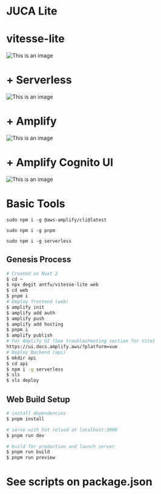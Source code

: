 # JUCA Lite
# vitesse-lite
![This is an image](https://user-images.githubusercontent.com/11247099/111864893-a457fd00-899e-11eb-9f05-f4b88987541d.png)
# + Serverless
![This is an image](https://assets.serverless-extras.com/website/general/social-card-serverless-company.png)
# + Amplify
![This is an image](https://camo.githubusercontent.com/b0221b7ebe904cfd5e7b338a9aa49dd8a001a472f74ca69b14da60dc4d1f6abd/68747470733a2f2f73332e616d617a6f6e6177732e636f6d2f6177732d6d6f62696c652d6875622d696d616765732f6177732d616d706c6966792d6c6f676f2e706e67)
# + Amplify Cognito UI
![This is an image](https://docs.aws.amazon.com/pt_br/cognito/latest/developerguide/images/scenario-api-gateway.png)
# Basic Tools
```
sudo npm i -g @aws-amplify/cli@latest
```
```
sudo npm i -g pnpm
```
```
sudo npm i -g serverless
```

## Genesis Process
```bash
# Created on Nuxt 2
$ cd ~
$ npx degit antfu/vitesse-lite web
$ cd web
$ pnpm i
# Deploy frontend (web)
$ amplify init
$ amplify add auth
$ amplify push
$ amplify add hosting
$ pnpm i
$ amplify publish
# For Amplify UI (See troubleshooting section for Vite)
https://ui.docs.amplify.aws/?platform=vue
# Deploy Backend (api)
$ mkdir api
$ cd api
$ npm i -g serverless
$ sls
$ sls deploy
```

## Web Build Setup

```bash
# install dependencies
$ pnpm install

# serve with hot reload at localhost:3000
$ pnpm run dev

# build for production and launch server
$ pnpm run build
$ pnpm run preview
```
# See scripts on package.json
